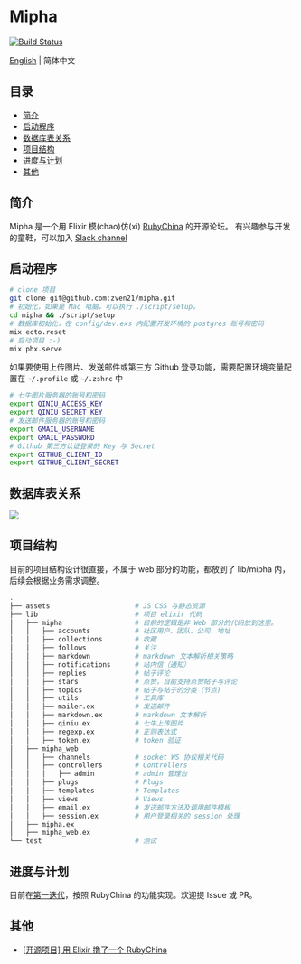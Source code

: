 # Mipha

[![Build Status](https://travis-ci.org/zven21/mipha.svg?branch=master)](https://travis-ci.org/zven21/mipha)

[English](./README.md) | 简体中文

## 目录

* [简介](#简介)
* [启动程序](#启动程序)
* [数据库表关系](#数据库表关系)
* [项目结构](#项目结构)
* [进度与计划](#进度与计划)
* [其他](#其他)

## 简介

Mipha 是一个用 Elixir 模(chao)仿(xi) [RubyChina](https://ruby-china.org/) 的开源论坛。
有兴趣参与开发的童鞋，可以加入 [Slack channel](https://elixir-mipha.slack.com/)

## 启动程序

```bash
# clone 项目
git clone git@github.com:zven21/mipha.git
# 初始化，如果是 Mac 电脑，可以执行 ./script/setup，
cd mipha && ./script/setup
# 数据库初始化，在 config/dev.exs 内配置开发环境的 postgres 账号和密码
mix ecto.reset
# 启动项目 :-)
mix phx.serve
```

如果要使用上传图片、发送邮件或第三方 Github 登录功能，需要配置环境变量配置在  `~/.profile` 或 `~/.zshrc` 中

```bash
# 七牛图片服务器的账号和密码
export QINIU_ACCESS_KEY
export QINIU_SECRET_KEY
# 发送邮件服务器的账号和密码
export GMAIL_USERNAME
export GMAIL_PASSWORD
# Github 第三方认证登录的 Key 与 Secret
export GITHUB_CLIENT_ID
export GITHUB_CLIENT_SECRET
```

## 数据库表关系

![ ](https://l.ruby-china.com/photo/2018/b96739ac-94d4-433e-9693-de528466c6d3.jpeg!large)

## 项目结构

目前的项目结构设计很直接，不属于 web 部分的功能，都放到了 lib/mipha 内，后续会根据业务需求调整。

```bash
.
├── assets                     # JS CSS 与静态资源
├── lib                        # 项目 elixir 代码
│   ├── mipha                  # 目前的逻辑是非 Web 部分的代码放到这里。
│   │   ├── accounts           # 社区用户、团队、公司、地址
│   │   ├── collections        # 收藏
│   │   ├── follows            # 关注
│   │   ├── markdown           # markdown 文本解析相关策略
│   │   ├── notifications      # 站内信（通知）
│   │   ├── replies            # 帖子评论
│   │   ├── stars              # 点赞，目前支持点赞帖子与评论
│   │   ├── topics             # 帖子与帖子的分类（节点)
│   │   ├── utils              # 工具库
│   │   ├── mailer.ex          # 发送邮件
│   │   ├── markdown.ex        # markdown 文本解析
│   │   ├── qiniu.ex           # 七牛上传图片
│   │   ├── regexp.ex          # 正则表达式
│   │   ├── token.ex           # token 验证
│   ├── mipha_web
│   │   ├── channels           # socket WS 协议相关代码
│   │   ├── controllers        # Controllers
│   │   │   ├── admin          # admin 管理台
│   │   ├── plugs              # Plugs
│   │   ├── templates          # Templates
│   │   ├── views              # Views
│   │   ├── email.ex           # 发送邮件方法及调用邮件模板
│   │   ├── session.ex         # 用户登录相关的 session 处理
│   ├── mipha.ex
│   ├── mipha_web.ex
└── test                       # 测试

```

## 进度与计划

目前在[第一迭代](https://github.com/zven21/mipha/milestone/1)，按照 RubyChina 的功能实现。欢迎提 Issue 或 PR。

## 其他

* [[开源项目] 用 Elixir 撸了一个 RubyChina](https://ruby-china.org/topics/37158)

